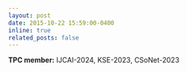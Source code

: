 ```yaml
---
layout: post
date: 2015-10-22 15:59:00-0400
inline: true
related_posts: false
---
```


**TPC member:** IJCAI-2024, KSE-2023, CSoNet-2023
